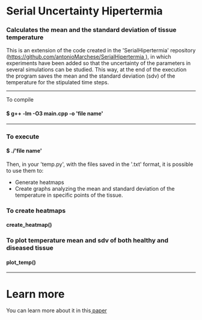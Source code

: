 <h1>Serial Uncertainty Hipertermia</h1>

<h3>Calculates the mean and the standard deviation of tissue temperature</h3>

<p> This is an extension of the code created in the 'SerialHipertermia' repository (<a href="https://github.com/antonioMarchese/SerialHipertermia">https://github.com/antonioMarchese/SerialHipertermia </a>), in which experiments have been added so that the uncertainty of the parameters in several simulations can be studied. This way, at the end of the execution the program saves the mean and the standard deviation (sdv) of the temperature for the stipulated time steps. </p> 

-----------------------------------------------------------------------------------------------------------------------------------------------------------

<p>To compile</p>
<h4> $ g++ -lm -O3 main.cpp -o 'file name'</h4> 
<hr />
<h3>To execute</h3>
<h4> $ ./'file name'</h4>
<p>Then, in your 'temp.py', with the files saved in the '.txt' format, it is possible to use them to: </p>
<ul>
   <li>Generate heatmaps</li>
   <li>Create graphs analyzing the mean and standard deviation of the temperature in specific points of the tissue.</li>
</ul>
<h3>To create heatmaps</h3>
<h4>create_heatmap()</h4>
<h3>To plot temperature mean and sdv of both healthy and diseased tissue</h3>
<h4>plot_temp()</h4>

-----------------------------------------------------------------------------------------------------------------------------------------------------------

<h1>Learn more</h1>
<p>You can learn more about it in this<a href="https://www.sciencedirect.com/science/article/pii/S0377042715001247"> paper</a></p>
   
